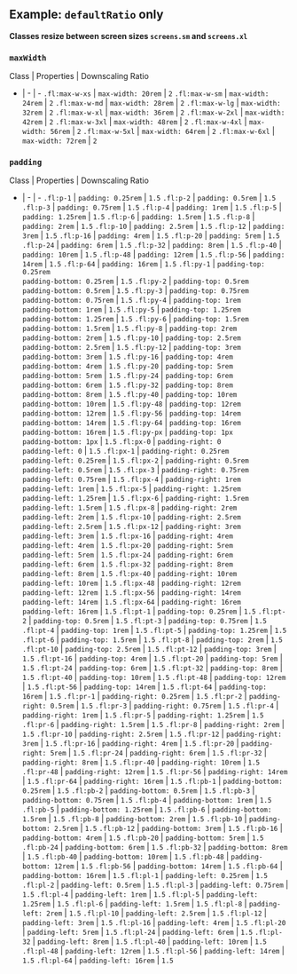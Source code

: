 ## Example: `defaultRatio` only

**Classes resize between screen sizes `screens.sm` and `screens.xl`**

### **`maxWidth`**

Class | Properties | Downscaling Ratio
- | - | -
`.fl:max-w-xs` | `max-width: 20rem` | `2`
`.fl:max-w-sm` | `max-width: 24rem` | `2`
`.fl:max-w-md` | `max-width: 28rem` | `2`
`.fl:max-w-lg` | `max-width: 32rem` | `2`
`.fl:max-w-xl` | `max-width: 36rem` | `2`
`.fl:max-w-2xl` | `max-width: 42rem` | `2`
`.fl:max-w-3xl` | `max-width: 48rem` | `2`
`.fl:max-w-4xl` | `max-width: 56rem` | `2`
`.fl:max-w-5xl` | `max-width: 64rem` | `2`
`.fl:max-w-6xl` | `max-width: 72rem` | `2`

### **`padding`**

Class | Properties | Downscaling Ratio
- | - | -
`.fl:p-1` | `padding: 0.25rem` | `1.5`
`.fl:p-2` | `padding: 0.5rem` | `1.5`
`.fl:p-3` | `padding: 0.75rem` | `1.5`
`.fl:p-4` | `padding: 1rem` | `1.5`
`.fl:p-5` | `padding: 1.25rem` | `1.5`
`.fl:p-6` | `padding: 1.5rem` | `1.5`
`.fl:p-8` | `padding: 2rem` | `1.5`
`.fl:p-10` | `padding: 2.5rem` | `1.5`
`.fl:p-12` | `padding: 3rem` | `1.5`
`.fl:p-16` | `padding: 4rem` | `1.5`
`.fl:p-20` | `padding: 5rem` | `1.5`
`.fl:p-24` | `padding: 6rem` | `1.5`
`.fl:p-32` | `padding: 8rem` | `1.5`
`.fl:p-40` | `padding: 10rem` | `1.5`
`.fl:p-48` | `padding: 12rem` | `1.5`
`.fl:p-56` | `padding: 14rem` | `1.5`
`.fl:p-64` | `padding: 16rem` | `1.5`
`.fl:py-1` | `padding-top: 0.25rem`<br>`padding-bottom: 0.25rem` | `1.5`
`.fl:py-2` | `padding-top: 0.5rem`<br>`padding-bottom: 0.5rem` | `1.5`
`.fl:py-3` | `padding-top: 0.75rem`<br>`padding-bottom: 0.75rem` | `1.5`
`.fl:py-4` | `padding-top: 1rem`<br>`padding-bottom: 1rem` | `1.5`
`.fl:py-5` | `padding-top: 1.25rem`<br>`padding-bottom: 1.25rem` | `1.5`
`.fl:py-6` | `padding-top: 1.5rem`<br>`padding-bottom: 1.5rem` | `1.5`
`.fl:py-8` | `padding-top: 2rem`<br>`padding-bottom: 2rem` | `1.5`
`.fl:py-10` | `padding-top: 2.5rem`<br>`padding-bottom: 2.5rem` | `1.5`
`.fl:py-12` | `padding-top: 3rem`<br>`padding-bottom: 3rem` | `1.5`
`.fl:py-16` | `padding-top: 4rem`<br>`padding-bottom: 4rem` | `1.5`
`.fl:py-20` | `padding-top: 5rem`<br>`padding-bottom: 5rem` | `1.5`
`.fl:py-24` | `padding-top: 6rem`<br>`padding-bottom: 6rem` | `1.5`
`.fl:py-32` | `padding-top: 8rem`<br>`padding-bottom: 8rem` | `1.5`
`.fl:py-40` | `padding-top: 10rem`<br>`padding-bottom: 10rem` | `1.5`
`.fl:py-48` | `padding-top: 12rem`<br>`padding-bottom: 12rem` | `1.5`
`.fl:py-56` | `padding-top: 14rem`<br>`padding-bottom: 14rem` | `1.5`
`.fl:py-64` | `padding-top: 16rem`<br>`padding-bottom: 16rem` | `1.5`
`.fl:py-px` | `padding-top: 1px`<br>`padding-bottom: 1px` | `1.5`
`.fl:px-0` | `padding-right: 0`<br>`padding-left: 0` | `1.5`
`.fl:px-1` | `padding-right: 0.25rem`<br>`padding-left: 0.25rem` | `1.5`
`.fl:px-2` | `padding-right: 0.5rem`<br>`padding-left: 0.5rem` | `1.5`
`.fl:px-3` | `padding-right: 0.75rem`<br>`padding-left: 0.75rem` | `1.5`
`.fl:px-4` | `padding-right: 1rem`<br>`padding-left: 1rem` | `1.5`
`.fl:px-5` | `padding-right: 1.25rem`<br>`padding-left: 1.25rem` | `1.5`
`.fl:px-6` | `padding-right: 1.5rem`<br>`padding-left: 1.5rem` | `1.5`
`.fl:px-8` | `padding-right: 2rem`<br>`padding-left: 2rem` | `1.5`
`.fl:px-10` | `padding-right: 2.5rem`<br>`padding-left: 2.5rem` | `1.5`
`.fl:px-12` | `padding-right: 3rem`<br>`padding-left: 3rem` | `1.5`
`.fl:px-16` | `padding-right: 4rem`<br>`padding-left: 4rem` | `1.5`
`.fl:px-20` | `padding-right: 5rem`<br>`padding-left: 5rem` | `1.5`
`.fl:px-24` | `padding-right: 6rem`<br>`padding-left: 6rem` | `1.5`
`.fl:px-32` | `padding-right: 8rem`<br>`padding-left: 8rem` | `1.5`
`.fl:px-40` | `padding-right: 10rem`<br>`padding-left: 10rem` | `1.5`
`.fl:px-48` | `padding-right: 12rem`<br>`padding-left: 12rem` | `1.5`
`.fl:px-56` | `padding-right: 14rem`<br>`padding-left: 14rem` | `1.5`
`.fl:px-64` | `padding-right: 16rem`<br>`padding-left: 16rem` | `1.5`
`.fl:pt-1` | `padding-top: 0.25rem` | `1.5`
`.fl:pt-2` | `padding-top: 0.5rem` | `1.5`
`.fl:pt-3` | `padding-top: 0.75rem` | `1.5`
`.fl:pt-4` | `padding-top: 1rem` | `1.5`
`.fl:pt-5` | `padding-top: 1.25rem` | `1.5`
`.fl:pt-6` | `padding-top: 1.5rem` | `1.5`
`.fl:pt-8` | `padding-top: 2rem` | `1.5`
`.fl:pt-10` | `padding-top: 2.5rem` | `1.5`
`.fl:pt-12` | `padding-top: 3rem` | `1.5`
`.fl:pt-16` | `padding-top: 4rem` | `1.5`
`.fl:pt-20` | `padding-top: 5rem` | `1.5`
`.fl:pt-24` | `padding-top: 6rem` | `1.5`
`.fl:pt-32` | `padding-top: 8rem` | `1.5`
`.fl:pt-40` | `padding-top: 10rem` | `1.5`
`.fl:pt-48` | `padding-top: 12rem` | `1.5`
`.fl:pt-56` | `padding-top: 14rem` | `1.5`
`.fl:pt-64` | `padding-top: 16rem` | `1.5`
`.fl:pr-1` | `padding-right: 0.25rem` | `1.5`
`.fl:pr-2` | `padding-right: 0.5rem` | `1.5`
`.fl:pr-3` | `padding-right: 0.75rem` | `1.5`
`.fl:pr-4` | `padding-right: 1rem` | `1.5`
`.fl:pr-5` | `padding-right: 1.25rem` | `1.5`
`.fl:pr-6` | `padding-right: 1.5rem` | `1.5`
`.fl:pr-8` | `padding-right: 2rem` | `1.5`
`.fl:pr-10` | `padding-right: 2.5rem` | `1.5`
`.fl:pr-12` | `padding-right: 3rem` | `1.5`
`.fl:pr-16` | `padding-right: 4rem` | `1.5`
`.fl:pr-20` | `padding-right: 5rem` | `1.5`
`.fl:pr-24` | `padding-right: 6rem` | `1.5`
`.fl:pr-32` | `padding-right: 8rem` | `1.5`
`.fl:pr-40` | `padding-right: 10rem` | `1.5`
`.fl:pr-48` | `padding-right: 12rem` | `1.5`
`.fl:pr-56` | `padding-right: 14rem` | `1.5`
`.fl:pr-64` | `padding-right: 16rem` | `1.5`
`.fl:pb-1` | `padding-bottom: 0.25rem` | `1.5`
`.fl:pb-2` | `padding-bottom: 0.5rem` | `1.5`
`.fl:pb-3` | `padding-bottom: 0.75rem` | `1.5`
`.fl:pb-4` | `padding-bottom: 1rem` | `1.5`
`.fl:pb-5` | `padding-bottom: 1.25rem` | `1.5`
`.fl:pb-6` | `padding-bottom: 1.5rem` | `1.5`
`.fl:pb-8` | `padding-bottom: 2rem` | `1.5`
`.fl:pb-10` | `padding-bottom: 2.5rem` | `1.5`
`.fl:pb-12` | `padding-bottom: 3rem` | `1.5`
`.fl:pb-16` | `padding-bottom: 4rem` | `1.5`
`.fl:pb-20` | `padding-bottom: 5rem` | `1.5`
`.fl:pb-24` | `padding-bottom: 6rem` | `1.5`
`.fl:pb-32` | `padding-bottom: 8rem` | `1.5`
`.fl:pb-40` | `padding-bottom: 10rem` | `1.5`
`.fl:pb-48` | `padding-bottom: 12rem` | `1.5`
`.fl:pb-56` | `padding-bottom: 14rem` | `1.5`
`.fl:pb-64` | `padding-bottom: 16rem` | `1.5`
`.fl:pl-1` | `padding-left: 0.25rem` | `1.5`
`.fl:pl-2` | `padding-left: 0.5rem` | `1.5`
`.fl:pl-3` | `padding-left: 0.75rem` | `1.5`
`.fl:pl-4` | `padding-left: 1rem` | `1.5`
`.fl:pl-5` | `padding-left: 1.25rem` | `1.5`
`.fl:pl-6` | `padding-left: 1.5rem` | `1.5`
`.fl:pl-8` | `padding-left: 2rem` | `1.5`
`.fl:pl-10` | `padding-left: 2.5rem` | `1.5`
`.fl:pl-12` | `padding-left: 3rem` | `1.5`
`.fl:pl-16` | `padding-left: 4rem` | `1.5`
`.fl:pl-20` | `padding-left: 5rem` | `1.5`
`.fl:pl-24` | `padding-left: 6rem` | `1.5`
`.fl:pl-32` | `padding-left: 8rem` | `1.5`
`.fl:pl-40` | `padding-left: 10rem` | `1.5`
`.fl:pl-48` | `padding-left: 12rem` | `1.5`
`.fl:pl-56` | `padding-left: 14rem` | `1.5`
`.fl:pl-64` | `padding-left: 16rem` | `1.5`
